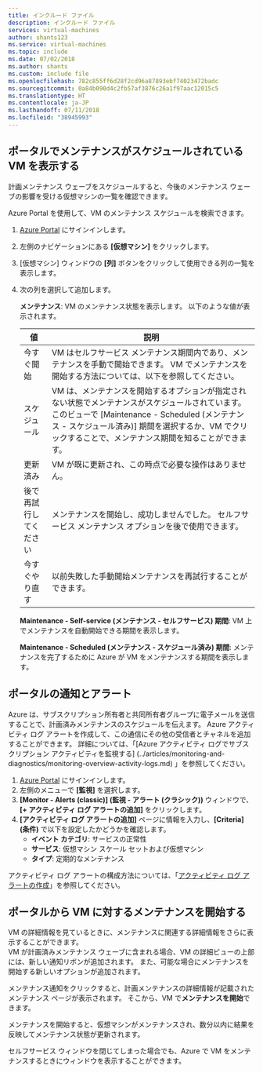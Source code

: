 ```yaml
---
title: インクルード ファイル
description: インクルード ファイル
services: virtual-machines
author: shants123
ms.service: virtual-machines
ms.topic: include
ms.date: 07/02/2018
ms.author: shants
ms.custom: include file
ms.openlocfilehash: 782c855ff6d28f2cd96a87893ebf74023472badc
ms.sourcegitcommit: 0a84b090d4c2fb57af3876c26a1f97aac12015c5
ms.translationtype: HT
ms.contentlocale: ja-JP
ms.lasthandoff: 07/11/2018
ms.locfileid: "38945993"
---
```

## <a name="view-vms-scheduled-for-maintenance-in-the-portal"></a>ポータルでメンテナンスがスケジュールされている VM を表示する

計画メンテナンス ウェーブをスケジュールすると、今後のメンテナンス ウェーブの影響を受ける仮想マシンの一覧を確認できます。 

Azure Portal を使用して、VM のメンテナンス スケジュールを検索できます。

1. [Azure Portal](https://portal.azure.com) にサインインします。

2. 左側のナビゲーションにある **[仮想マシン]** をクリックします。

3. [仮想マシン] ウィンドウの **[列]** ボタンをクリックして使用できる列の一覧を表示します。

4. 次の列を選択して追加します。

   **メンテナンス**: VM のメンテナンス状態を表示します。 以下のような値が表示されます。
      
      | 値 | 説明 |
      |-------|-------------|
      | 今すぐ開始 | VM はセルフサービス メンテナンス期間内であり、メンテナンスを手動で開始できます。 VM でメンテナンスを開始する方法については、以下を参照してください。 | 
      | スケジュール | VM は、メンテナンスを開始するオプションが指定されない状態でメンテナンスがスケジュールされています。 このビューで [Maintenance - Scheduled (メンテナンス - スケジュール済み)] 期間を選択するか、VM でクリックすることで、メンテナンス期間を知ることができます。 | 
      | 更新済み | VM が既に更新され、この時点で必要な操作はありません。 | 
      | 後で再試行してください | メンテナンスを開始し、成功しませんでした。 セルフサービス メンテナンス オプションを後で使用できます。 | 
      | 今すぐやり直す | 以前失敗した手動開始メンテナンスを再試行することができます。 | 

   **Maintenance - Self-service (メンテナンス - セルフサービス) 期間**: VM 上でメンテナンスを自動開始できる期間を表示します。
   
   **Maintenance - Scheduled (メンテナンス - スケジュール済み) 期間**: メンテナンスを完了するために Azure が VM をメンテナンスする期間を表示します。 



## <a name="notification-and-alerts-in-the-portal"></a>ポータルの通知とアラート

Azure は、サブスクリプション所有者と共同所有者グループに電子メールを送信することで、計画済みメンテナンスのスケジュールを伝えます。 Azure アクティビティ ログ アラートを作成して、この通信にその他の受信者とチャネルを追加することができます。 詳細については、「[Azure アクティビティ ログでサブスクリプション アクティビティを監視する] (../articles/monitoring-and-diagnostics/monitoring-overview-activity-logs.md) 」を参照してください。

1. [Azure Portal](https://portal.azure.com) にサインインします。
2. 左側のメニューで **[監視]** を選択します。 
3. **[Monitor - Alerts (classic)] (監視 - アラート (クラシック))** ウィンドウで、**[+ アクティビティ ログ アラートの追加]** をクリックします。
5. **[アクティビティ ログ アラートの追加]** ページに情報を入力し、**[Criteria] (条件)** で以下を設定したかどうかを確認します。
   - **イベント カテゴリ**: サービスの正常性
   - **サービス**: 仮想マシン スケール セットおよび仮想マシン
   - **タイプ**: 定期的なメンテナンス 
    
アクティビティ ログ アラートの構成方法については、「[アクティビティ ログ アラートの作成](../articles/monitoring-and-diagnostics/monitoring-activity-log-alerts.md)」を参照してください。
    
    
## <a name="start-maintenance-on-your-vm-from-the-portal"></a>ポータルから VM に対するメンテナンスを開始する

VM の詳細情報を見ているときに、メンテナンスに関連する詳細情報をさらに表示することができます。  
VM が計画済みメンテナンス ウェーブに含まれる場合、VM の詳細ビューの上部には、新しい通知リボンが追加されます。 また、可能な場合にメンテナンスを開始する新しいオプションが追加されます。  


メンテナンス通知をクリックすると、計画メンテナンスの詳細情報が記載されたメンテナンス ページが表示されます。 そこから、VM で**メンテナンスを開始**できます。

メンテナンスを開始すると、仮想マシンがメンテナンスされ、数分以内に結果を反映してメンテナンス状態が更新されます。

セルフサービス ウィンドウを閉じてしまった場合でも、Azure で VM をメンテナンスするときにウィンドウを表示することができます。 
